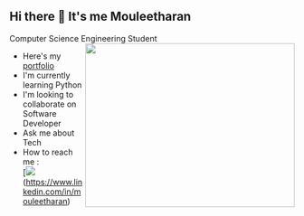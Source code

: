 ## Hi there 👋 It's me Mouleetharan

Computer Science Engineering Student
<img align="right" width= "370" height= "290" src="https://i.giphy.com/media/v1.Y2lkPTc5MGI3NjExMGpoM3JwbHBxN2d4anFhYmJmMHI1b3NnamwyMnZiOTByOW14NXpxMyZlcD12MV9pbnRlcm5hbF9naWZfYnlfaWQmY3Q9Zw/u1WhXLjwgcXpHJBMRM/giphy.gif">
 - Here's my [portfolio](https://moulee.web.appL)
 - I'm currently learning Python
 - I'm looking to collaborate on Software Developer
 - Ask me about Tech
 - How to reach me : <br /> [<img src="https://img.icons8.com/?size=100&id=13930&format=png&color=000000" /> (https://www.linkedin.com/in/mouleetharan)

